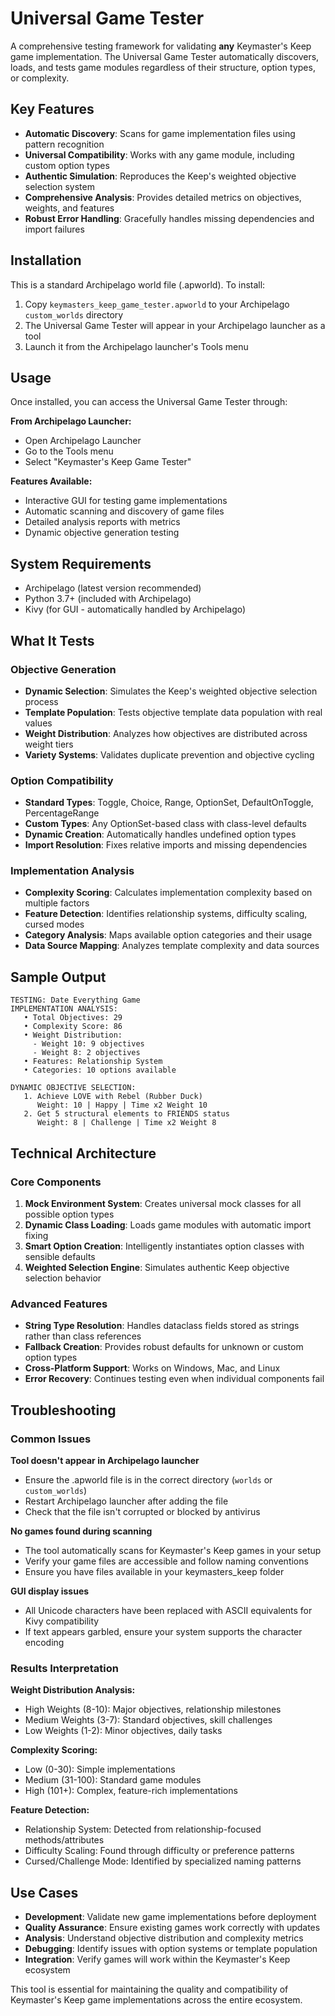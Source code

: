 # Universal Game Tester

A comprehensive testing framework for validating **any** Keymaster's Keep game implementation. The Universal Game Tester automatically discovers, loads, and tests game modules regardless of their structure, option types, or complexity.

## Key Features

- **Automatic Discovery**: Scans for game implementation files using pattern recognition
- **Universal Compatibility**: Works with any game module, including custom option types
- **Authentic Simulation**: Reproduces the Keep's weighted objective selection system
- **Comprehensive Analysis**: Provides detailed metrics on objectives, weights, and features
- **Robust Error Handling**: Gracefully handles missing dependencies and import failures

## Installation

This is a standard Archipelago world file (.apworld). To install:

1. Copy `keymasters_keep_game_tester.apworld` to your Archipelago `custom_worlds` directory
2. The Universal Game Tester will appear in your Archipelago launcher as a tool
3. Launch it from the Archipelago launcher's Tools menu

## Usage

Once installed, you can access the Universal Game Tester through:

**From Archipelago Launcher:**
- Open Archipelago Launcher
- Go to the Tools menu
- Select "Keymaster's Keep Game Tester"

**Features Available:**
- Interactive GUI for testing game implementations
- Automatic scanning and discovery of game files
- Detailed analysis reports with metrics
- Dynamic objective generation testing

## System Requirements

- Archipelago (latest version recommended)
- Python 3.7+ (included with Archipelago)
- Kivy (for GUI - automatically handled by Archipelago)

## What It Tests

### Objective Generation
- **Dynamic Selection**: Simulates the Keep's weighted objective selection process
- **Template Population**: Tests objective template data population with real values
- **Weight Distribution**: Analyzes how objectives are distributed across weight tiers
- **Variety Systems**: Validates duplicate prevention and objective cycling

### Option Compatibility
- **Standard Types**: Toggle, Choice, Range, OptionSet, DefaultOnToggle, PercentageRange
- **Custom Types**: Any OptionSet-based class with class-level defaults
- **Dynamic Creation**: Automatically handles undefined option types
- **Import Resolution**: Fixes relative imports and missing dependencies

### Implementation Analysis
- **Complexity Scoring**: Calculates implementation complexity based on multiple factors
- **Feature Detection**: Identifies relationship systems, difficulty scaling, cursed modes
- **Category Analysis**: Maps available option categories and their usage
- **Data Source Mapping**: Analyzes template complexity and data sources

## Sample Output

```
TESTING: Date Everything Game
IMPLEMENTATION ANALYSIS:
   • Total Objectives: 29
   • Complexity Score: 86
   • Weight Distribution:
     - Weight 10: 9 objectives
     - Weight 8: 2 objectives
   • Features: Relationship System
   • Categories: 10 options available

DYNAMIC OBJECTIVE SELECTION:
   1. Achieve LOVE with Rebel (Rubber Duck)
      Weight: 10 | Happy | Time x2 Weight 10
   2. Get 5 structural elements to FRIENDS status
      Weight: 8 | Challenge | Time x2 Weight 8
```

## Technical Architecture

### Core Components

1. **Mock Environment System**: Creates universal mock classes for all possible option types
2. **Dynamic Class Loading**: Loads game modules with automatic import fixing
3. **Smart Option Creation**: Intelligently instantiates option classes with sensible defaults
4. **Weighted Selection Engine**: Simulates authentic Keep objective selection behavior

### Advanced Features

- **String Type Resolution**: Handles dataclass fields stored as strings rather than class references
- **Fallback Creation**: Provides robust defaults for unknown or custom option types
- **Cross-Platform Support**: Works on Windows, Mac, and Linux
- **Error Recovery**: Continues testing even when individual components fail

## Troubleshooting

### Common Issues

**Tool doesn't appear in Archipelago launcher**
- Ensure the .apworld file is in the correct directory (`worlds` or `custom_worlds`)
- Restart Archipelago launcher after adding the file
- Check that the file isn't corrupted or blocked by antivirus

**No games found during scanning**
- The tool automatically scans for Keymaster's Keep games in your setup
- Verify your game files are accessible and follow naming conventions
- Ensure you have files available in your keymasters_keep folder

**GUI display issues**
- All Unicode characters have been replaced with ASCII equivalents for Kivy compatibility
- If text appears garbled, ensure your system supports the character encoding

### Results Interpretation

**Weight Distribution Analysis:**
- High Weights (8-10): Major objectives, relationship milestones
- Medium Weights (3-7): Standard objectives, skill challenges  
- Low Weights (1-2): Minor objectives, daily tasks

**Complexity Scoring:**
- Low (0-30): Simple implementations
- Medium (31-100): Standard game modules
- High (101+): Complex, feature-rich implementations

**Feature Detection:**
- Relationship System: Detected from relationship-focused methods/attributes
- Difficulty Scaling: Found through difficulty or preference patterns
- Cursed/Challenge Mode: Identified by specialized naming patterns

## Use Cases

- **Development**: Validate new game implementations before deployment
- **Quality Assurance**: Ensure existing games work correctly with updates
- **Analysis**: Understand objective distribution and complexity metrics
- **Debugging**: Identify issues with option systems or template population
- **Integration**: Verify games will work within the Keymaster's Keep ecosystem

This tool is essential for maintaining the quality and compatibility of Keymaster's Keep game implementations across the entire ecosystem.
